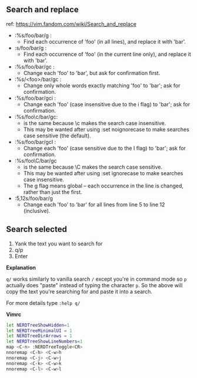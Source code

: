 ## Search and replace
ref: https://vim.fandom.com/wiki/Search_and_replace

* :%s/foo/bar/g : 
  * Find each occurrence of 'foo' (in all lines), and replace it with 'bar'.
* :s/foo/bar/g : 
  * Find each occurrence of 'foo' (in the current line only), and replace it with 'bar'.
* :%s/foo/bar/gc : 
  * Change each 'foo' to 'bar', but ask for confirmation first.
* :%s/\<foo\>/bar/gc : 
  * Change only whole words exactly matching 'foo' to 'bar'; ask for confirmation.
* :%s/foo/bar/gci : 
  * Change each 'foo' (case insensitive due to the i flag) to 'bar'; ask for confirmation.
* :%s/foo\c/bar/gc:
  * is the same because \c makes the search case insensitive.
  * This may be wanted after using :set noignorecase to make searches case sensitive (the default).
* :%s/foo/bar/gcI : 
  * Change each 'foo' (case sensitive due to the I flag) to 'bar'; ask for confirmation.
* :%s/foo\C/bar/gc 
  * is the same because \C makes the search case sensitive.
  * This may be wanted after using :set ignorecase to make searches case insensitive.
  * The g flag means global – each occurrence in the line is changed, rather than just the first.
* :5,12s/foo/bar/g	
  * Change each 'foo' to 'bar' for all lines from line 5 to line 12 (inclusive).

## Search selected

1. Yank the text you want to search for
2. q/p
3. Enter

**Explanation**

`q/` works similarly to vanilla search `/` except you're in command mode so `p` actually does "paste" instead of typing the character `p`. So the above will copy the text you're searching for and paste it into a search.

For more details type `:help q/`





**Vimrc**
```bash
let NERDTreeShowHidden=1
let NERDTreeMinimalUI = 1
let NERDTreeDirArrows = 1
let NERDTreeShowLineNumbers=1
map <C-n> :NERDTreeToggle<CR>
nnoremap <C-h> <C-w>h
nnoremap <C-j> <C-w>j
nnoremap <C-k> <C-w>k
nnoremap <C-l> <C-w>l
```
